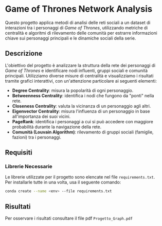 # Game of Thrones Network Analysis

Questo progetto applica metodi di analisi delle reti sociali a un dataset di interazioni tra i personaggi di *Game of Thrones*, utilizzando metriche di centralità e algoritmi di rilevamento delle comunità per estrarre informazioni chiave sui personaggi principali e le dinamiche sociali della serie.

## Descrizione

L'obiettivo del progetto è analizzare la struttura della rete dei personaggi di *Game of Thrones* e identificare nodi influenti, gruppi sociali e comunità principali. Utilizziamo diverse misure di centralità e visualizziamo i risultati tramite grafici interattivi, con un'attenzione particolare ai seguenti elementi:

- **Degree Centrality**: misura la popolarità di ogni personaggio.
- **Betweenness Centrality**: identifica i nodi che fungono da "ponti" nella rete.
- **Closeness Centrality**: valuta la vicinanza di un personaggio agli altri.
- **Eigenvector Centrality**: misura l'influenza di un personaggio in base all'importanza dei suoi vicini.
- **PageRank**: identifica i personaggi a cui si può accedere con maggiore probabilità durante la navigazione della rete.
- **Comunità (Louvain Algorithm)**: rilevamento di gruppi sociali (famiglie, fazioni) tra i personaggi.

## Requisiti

### Librerie Necessarie

Le librerie utilizzate per il progetto sono elencate nel file `requirements.txt`. Per installarle tutte in una volta, usa il seguente comando:

```bash
conda create --name <env> --file requirements.txt
```
## Risultati
Per osservare i risultati consultare il file pdf `Progetto_Graph.pdf`
